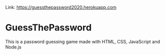 Link: https://guessthepassword2020.herokuapp.com

# GuessThePassword
This is a password guessing game made with HTML, CSS, JavaScript and Node.js
